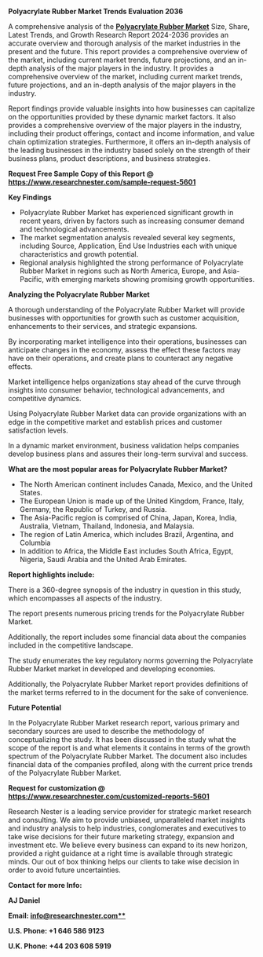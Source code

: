 ﻿**Polyacrylate Rubber Market Trends Evaluation 2036** 

A comprehensive analysis of the [**Polyacrylate Rubber Market**](https://www.researchnester.com/reports/polyacrylate-rubber-market/5601) Size, Share, Latest Trends, and Growth Research Report 2024-2036 provides an accurate overview and thorough analysis of the market industries in the present and the future. This report provides a comprehensive overview of the market, including current market trends, future projections, and an in-depth analysis of the major players in the industry. It provides a comprehensive overview of the market, including current market trends, future projections, and an in-depth analysis of the major players in the industry.

Report findings provide valuable insights into how businesses can capitalize on the opportunities provided by these dynamic market factors. It also provides a comprehensive overview of the major players in the industry, including their product offerings, contact and income information, and value chain optimization strategies. Furthermore, it offers an in-depth analysis of the leading businesses in the industry based solely on the strength of their business plans, product descriptions, and business strategies. 

**Request Free Sample Copy of this Report @ <https://www.researchnester.com/sample-request-5601>** 

**Key Findings**

- Polyacrylate Rubber Market has experienced significant growth in recent years, driven by factors such as increasing consumer demand and technological advancements.
- The market segmentation analysis revealed several key segments, including Source, Application, End Use Industries each with unique characteristics and growth potential.
- Regional analysis highlighted the strong performance of Polyacrylate Rubber Market in regions such as North America, Europe, and Asia-Pacific, with emerging markets showing promising growth opportunities.

**Analyzing the Polyacrylate Rubber Market**

A thorough understanding of the Polyacrylate Rubber Market will provide businesses with opportunities for growth such as customer acquisition, enhancements to their services, and strategic expansions.

By incorporating market intelligence into their operations, businesses can anticipate changes in the economy, assess the effect these factors may have on their operations, and create plans to counteract any negative effects.

Market intelligence helps organizations stay ahead of the curve through insights into consumer behavior, technological advancements, and competitive dynamics.

Using Polyacrylate Rubber Market data can provide organizations with an edge in the competitive market and establish prices and customer satisfaction levels.

In a dynamic market environment, business validation helps companies develop business plans and assures their long-term survival and success.

**What are the most popular areas for Polyacrylate Rubber Market?**

- The North American continent includes Canada, Mexico, and the United States.
- The European Union is made up of the United Kingdom, France, Italy, Germany, the Republic of Turkey, and Russia.
- The Asia-Pacific region is comprised of China, Japan, Korea, India, Australia, Vietnam, Thailand, Indonesia, and Malaysia.
- The region of Latin America, which includes Brazil, Argentina, and Columbia
- In addition to Africa, the Middle East includes South Africa, Egypt, Nigeria, Saudi Arabia and the United Arab Emirates.

**Report highlights include:**

There is a 360-degree synopsis of the industry in question in this study, which encompasses all aspects of the industry.

The report presents numerous pricing trends for the Polyacrylate Rubber Market.

Additionally, the report includes some financial data about the companies included in the competitive landscape.

The study enumerates the key regulatory norms governing the Polyacrylate Rubber Market market in developed and developing economies.

Additionally, the Polyacrylate Rubber Market report provides definitions of the market terms referred to in the document for the sake of convenience. 

**Future Potential**

In the Polyacrylate Rubber Market research report, various primary and secondary sources are used to describe the methodology of conceptualizing the study. It has been discussed in the study what the scope of the report is and what elements it contains in terms of the growth spectrum of the Polyacrylate Rubber Market. The document also includes financial data of the companies profiled, along with the current price trends of the Polyacrylate Rubber Market. 

**Request for customization @ <https://www.researchnester.com/customized-reports-5601>** 

Research Nester is a leading service provider for strategic market research and consulting. We aim to provide unbiased, unparalleled market insights and industry analysis to help industries, conglomerates and executives to take wise decisions for their future marketing strategy, expansion and investment etc. We believe every business can expand to its new horizon, provided a right guidance at a right time is available through strategic minds. Our out of box thinking helps our clients to take wise decision in order to avoid future uncertainties.

**Contact for more Info:**

**AJ Daniel**

**Email: [info@researchnester.com**](mailto:info@researchnester.com)**

**U.S. Phone: +1 646 586 9123** 

**U.K. Phone: +44 203 608 5919**

